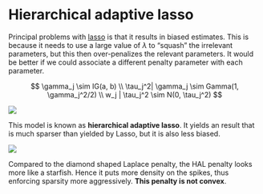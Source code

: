 # Hierarchical adaptive lasso

Principal problems with [lasso](l1_regularization.md) is that it results in biased estimates. This is because it needs to use a large value of $\lambda$ to “squash” the irrelevant parameters, but this then over-penalizes the relevant parameters. It would be better if we could associate a different penalty parameter with each parameter. 

$$
\gamma_j \sim IG(a, b) \\
\tau_j^2| \gamma_j \sim Gamma(1, \gamma_j^2/2) \\ 
w_j | \tau_j^2 \sim N(0, \tau_j^2)
$$

![](../.images/machine_learning/hierarchical_adaptive_lasso_plate.png)

This model is known as **hierarchical adaptive lasso**. It yields an result that is much sparser than yielded by Lasso, but it is also less biased.


![](../.images/machine_learning/hierarchical_adaptive_lass_penalty.png)

Compared to the diamond shaped Laplace penalty, the HAL penalty looks more like a starfish. Hence it puts more density on the spikes, thus enforcing sparsity more aggressively. **This penalty is not convex**.
